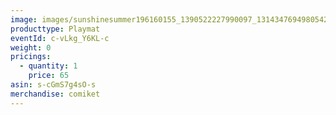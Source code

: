 ```yaml
---
image: images/sunshinesummer196160155_1390522227990097_1314347694980542917_n.jpg
producttype: Playmat
eventId: c-vLkg_Y6KL-c
weight: 0
pricings:
  - quantity: 1
    price: 65
asin: s-cGmS7g4sO-s
merchandise: comiket
---
```

